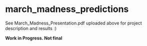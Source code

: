 # march_madness_predictions

See March_Madness_Presentation.pdf uploaded above for project description and results :) 

**Work in Progress. Not final**
